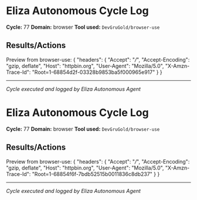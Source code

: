# Eliza Autonomous Cycle Log

**Cycle:** 77
**Domain:** browser
**Tool used:** `DevGruGold/browser-use`

## Results/Actions
Preview from browser-use:
{
  "headers": {
    "Accept": "*/*", 
    "Accept-Encoding": "gzip, deflate", 
    "Host": "httpbin.org", 
    "User-Agent": "Mozilla/5.0", 
    "X-Amzn-Trace-Id": "Root=1-68854d2f-03328b9853ba5f000965e917"
  }
}


---
*Cycle executed and logged by Eliza Autonomous Agent*

# Eliza Autonomous Cycle Log

**Cycle:** 77
**Domain:** browser
**Tool used:** `DevGruGold/browser-use`

## Results/Actions
Preview from browser-use:
{
  "headers": {
    "Accept": "*/*", 
    "Accept-Encoding": "gzip, deflate", 
    "Host": "httpbin.org", 
    "User-Agent": "Mozilla/5.0", 
    "X-Amzn-Trace-Id": "Root=1-68854f6f-7bdb52515b0011836c8db237"
  }
}


---
*Cycle executed and logged by Eliza Autonomous Agent*